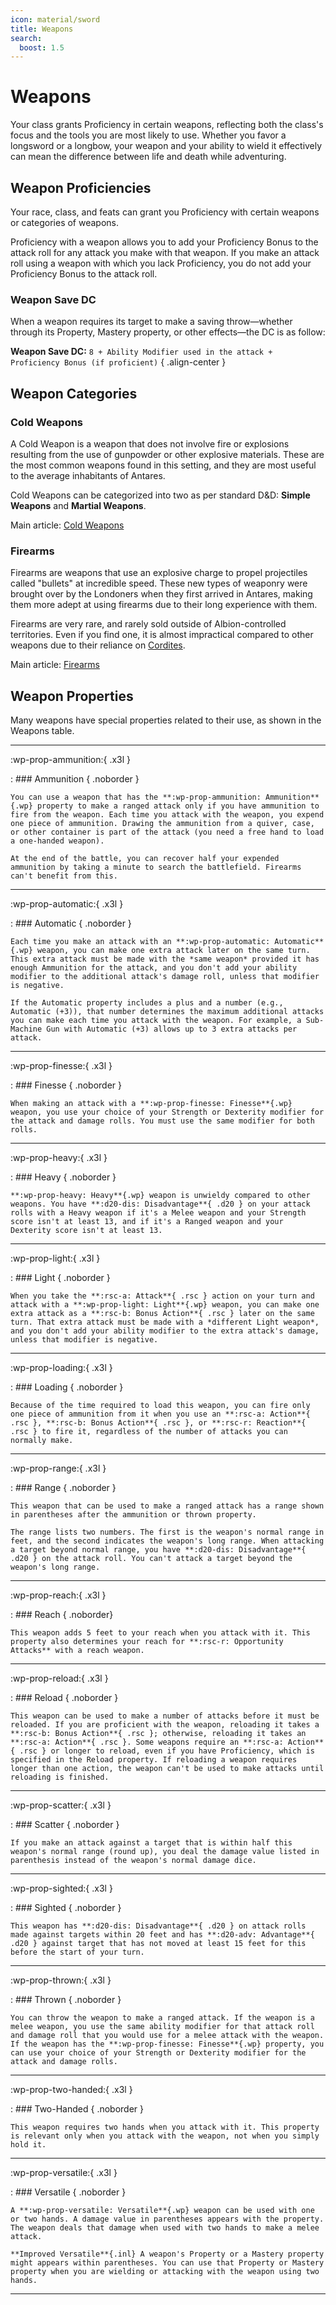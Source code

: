 ```yaml
---
icon: material/sword
title: Weapons
search:
  boost: 1.5 
---
```


# Weapons

Your class grants Proficiency in certain weapons, reflecting both the class's focus and the tools you are most likely to use. Whether you favor a longsword or a longbow, your weapon and your ability to wield it effectively can mean the difference between life and death while adventuring.

## Weapon Proficiencies

Your race, class, and feats can grant you Proficiency with certain weapons or categories of weapons. 

Proficiency with a weapon allows you to add your Proficiency Bonus to the attack roll for any attack you make with that weapon. If you make an attack roll using a weapon with which you lack Proficiency, you do not add your Proficiency Bonus to the attack roll.

### Weapon Save DC

When a weapon requires its target to make a saving throw—whether through its Property, Mastery property, or other effects—the DC is as follow:

**Weapon Save DC:** `8 + Ability Modifier used in the attack + Proficiency Bonus (if proficient)`
{ .align-center }

## Weapon Categories

### Cold Weapons

A Cold Weapon is a weapon that does not involve fire or explosions resulting from the use of gunpowder or other explosive materials. These are the most common weapons found in this setting, and they are most useful to the average inhabitants of Antares.

Cold Weapons can be categorized into two as per standard D&D: **Simple Weapons** and **Martial Weapons**.

Main article: [Cold Weapons](weapon-cold.md)

### Firearms

Firearms are weapons that use an explosive charge to propel projectiles called "bullets" at incredible speed. These new types of weaponry were brought over by the Londoners when they first arrived in Antares, making them more adept at using firearms due to their long experience with them. 

Firearms are very rare, and rarely sold outside of Albion-controlled territories. Even if you find one, it is almost impractical compared to other weapons due to their reliance on [Cordites](../../lore/glossary.md#cordite).

Main article: [Firearms](weapon-firearm.md) 

## Weapon Properties

Many weapons have special properties related to their use, as shown in the Weapons table.

<div class="dl-center" markdown>

---

:wp-prop-ammunition:{ .x3l }

:   ### Ammunition { .noborder }

    You can use a weapon that has the **:wp-prop-ammunition: Ammunition**{.wp} property to make a ranged attack only if you have ammunition to fire from the weapon. Each time you attack with the weapon, you expend one piece of ammunition. Drawing the ammunition from a quiver, case, or other container is part of the attack (you need a free hand to load a one-handed weapon). 

    At the end of the battle, you can recover half your expended ammunition by taking a minute to search the battlefield. Firearms can't benefit from this.

---

:wp-prop-automatic:{ .x3l } 

:   ### Automatic { .noborder }

    Each time you make an attack with an **:wp-prop-automatic: Automatic**{.wp} weapon, you can make one extra attack later on the same turn. This extra attack must be made with the *same weapon* provided it has enough Ammunition for the attack, and you don't add your ability modifier to the additional attack's damage roll, unless that modifier is negative. 

    If the Automatic property includes a plus and a number (e.g., Automatic (+3)), that number determines the maximum additional attacks you can make each time you attack with the weapon. For example, a Sub-Machine Gun with Automatic (+3) allows up to 3 extra attacks per attack.

---

:wp-prop-finesse:{ .x3l }

:   ### Finesse { .noborder }

    When making an attack with a **:wp-prop-finesse: Finesse**{.wp} weapon, you use your choice of your Strength or Dexterity modifier for the attack and damage rolls. You must use the same modifier for both rolls.

---

:wp-prop-heavy:{ .x3l }

:   ### Heavy { .noborder }

    **:wp-prop-heavy: Heavy**{.wp} weapon is unwieldy compared to other weapons. You have **:d20-dis: Disadvantage**{ .d20 } on your attack rolls with a Heavy weapon if it's a Melee weapon and your Strength score isn't at least 13, and if it's a Ranged weapon and your Dexterity score isn't at least 13.

---

:wp-prop-light:{ .x3l }

:   ### Light { .noborder }

    When you take the **:rsc-a: Attack**{ .rsc } action on your turn and attack with a **:wp-prop-light: Light**{.wp} weapon, you can make one extra attack as a **:rsc-b: Bonus Action**{ .rsc } later on the same turn. That extra attack must be made with a *different Light weapon*, and you don't add your ability modifier to the extra attack's damage, unless that modifier is negative.

---

:wp-prop-loading:{ .x3l }

:   ### Loading { .noborder }

    Because of the time required to load this weapon, you can fire only one piece of ammunition from it when you use an **:rsc-a: Action**{ .rsc }, **:rsc-b: Bonus Action**{ .rsc }, or **:rsc-r: Reaction**{ .rsc } to fire it, regardless of the number of attacks you can normally make.

---

:wp-prop-range:{ .x3l }

:   ### Range { .noborder }

    This weapon that can be used to make a ranged attack has a range shown in parentheses after the ammunition or thrown property. 

    The range lists two numbers. The first is the weapon's normal range in feet, and the second indicates the weapon's long range. When attacking a target beyond normal range, you have **:d20-dis: Disadvantage**{ .d20 } on the attack roll. You can't attack a target beyond the weapon's long range.

---

:wp-prop-reach:{ .x3l }

:   ### Reach { .noborder}

    This weapon adds 5 feet to your reach when you attack with it. This property also determines your reach for **:rsc-r: Opportunity Attacks** with a reach weapon.

---

:wp-prop-reload:{ .x3l }

:   ### Reload { .noborder }

    This weapon can be used to make a number of attacks before it must be reloaded. If you are proficient with the weapon, reloading it takes a **:rsc-b: Bonus Action**{ .rsc }; otherwise, reloading it takes an **:rsc-a: Action**{ .rsc }. Some weapons require an **:rsc-a: Action**{ .rsc } or longer to reload, even if you have Proficiency, which is specified in the Reload property. If reloading a weapon requires longer than one action, the weapon can't be used to make attacks until reloading is finished.

---

:wp-prop-scatter:{ .x3l }

:   ### Scatter { .noborder }

    If you make an attack against a target that is within half this weapon's normal range (round up), you deal the damage value listed in parenthesis instead of the weapon's normal damage dice.

---

:wp-prop-sighted:{ .x3l }

:   ### Sighted { .noborder }

    This weapon has **:d20-dis: Disadvantage**{ .d20 } on attack rolls made against targets within 20 feet and has **:d20-adv: Advantage**{ .d20 } against target that has not moved at least 15 feet for this before the start of your turn.

---

:wp-prop-thrown:{ .x3l }

:   ### Thrown { .noborder }
 
    You can throw the weapon to make a ranged attack. If the weapon is a melee weapon, you use the same ability modifier for that attack roll and damage roll that you would use for a melee attack with the weapon. If the weapon has the **:wp-prop-finesse: Finesse**{.wp} property, you can use your choice of your Strength or Dexterity modifier for the attack and damage rolls.

---

:wp-prop-two-handed:{ .x3l }

:   ### Two-Handed { .noborder }

    This weapon requires two hands when you attack with it. This property is relevant only when you attack with the weapon, not when you simply hold it.

---

:wp-prop-versatile:{ .x3l }

:   ### Versatile { .noborder }

    A **:wp-prop-versatile: Versatile**{.wp} weapon can be used with one or two hands. A damage value in parentheses appears with the property. The weapon deals that damage when used with two hands to make a melee attack.

    **Improved Versatile**{.inl} A weapon's Property or a Mastery property might appears within parentheses. You can use that Property or Mastery property when you are wielding or attacking with the weapon using two hands.

---

</div>

<!--- 

### Automatic (Legacy)

When you take the  on your turn and attack with an Automatic weapon, you can make extra attacks up to the number in the parenthesis later on the same turn. That extra attack must be made with the *same weapon* provided the weapon has enough Ammunition for the attacks, and you don't add your ability modifier to the additional attack's damage rolls, unless that modifier is negative.

### Automatic (Ver 1.1)

Each time you make an attack with an Automatic weapon, you can make one extra attacks later on the same turn. This extra attack must be made with the same weapon provided the weapon has enough Ammunition for the attacks, and you don't add your ability modifier to the additional attack's damage rolls, unless that modifier is negative. 

When an Automatic property has a number in parenthesis (e.g. Automatic (2)), the amount of additional attacks you can make each time you make an attack increases corresponding to the number in the parenthesis. For example, a Sub-Machine gun with Automatic (2), can make a total of 2 additional attack each time the wielder attack using it.

--->
